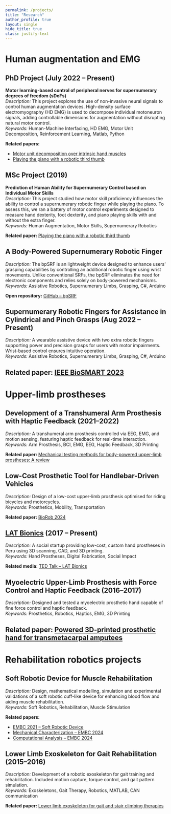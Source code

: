 ```yaml
---
permalink: /projects/
title: "Research"
author_profile: true
layout: single
hide_title: true
class: justify-text
---
```


<!---
## PhD Project (July 2022 – Present)
**Motor learning-based control of peripheral nerves for supernumerary degrees of freedom (sDoFs)**  
*Description:* The project focuses on using neural signals acquired non-invasively as an interface modality to control human augmentation devices. Decomposition of high-density surface electromyography yields individual motoneuron signals that augment the human output space with more degrees of control, ideal for controlling augmentation devices and the body's own parts simultaneously.  
*Keywords:* Human-Machine Interfacing, Neuroscience, HD EMG, Motor Unit Decomposition, Reinforcement Learning, Matlab, Python, Data Analysis

## Project (August 2022 – Present)
**Supernumerary Robotic Fingers for Assistance in Cylindrical and Pinch Grasps**  
*Description:* This project presents an assistive device comprising two supernumerary robotic fingers aimed at individuals with hand grasping limitations. The extra fingers assist in performing power grasps, such as cylindrical grips, in conjunction with the user’s palm, or precision grasps, like pinch grips. Actuated by servomotors, their positions are controlled by commands derived from the wearer’s wrist movements, providing a natural control interface that avoids using joints unrelated to the motor task.  
*Keywords:* Assistive Robotics, Supernumerary Robotic Fingers, Grasping, Robotics, Matlab, C#, Arduino

## Co-investigator (January 2021 – July 2022)
**Development of a Transhumeral Arm Prosthesis with Haptic Feedback Controlled by Physiological Signals**  
*Description:* This project aims to design and implement a transhumeral arm prosthesis controlled by a hybrid Brain-Computer Interface (using EEG, EMG, and kinematic recordings) and includes non-invasive haptic feedback for enhanced controllability.  
*Keywords:* Arm Prosthesis, Underactuated Mechanisms, Electromyography, Electroencephalography, Haptic Feedback, 3D Printing, Matlab, Autodesk Inventor

## MSc Project (January 2019 – September 2019)
**Prediction of Human Ability for Supernumerary Control based on Individual Motor Skills**  
*Description:* This project explores how human motor skills influence the ability to learn the use of an additional robotic finger to play the piano. Neuroscience principles, data analysis, and linear regression models are applied to find significant correlations between the measured skills.  
*Keywords:* Supernumerary Limbs, Neuroscience, Robotics, Matlab, Microsoft Visual Studio, C#, Arduino, Data Analysis

## Co-investigator (February 2018 – April 2019)
**Optimization of Polymer Utilization on Additive Manufacturing Processes through Computational Modelling and Mechanical Characterization. Case Study: Hand Prostheses.**  
*Description:* The project aims to characterize materials used in 3D printing and predict the properties of parts manufactured with this method to improve their performance and that of the assembled product—a 3D-printed hand prosthesis.  
*Keywords:* Material Testing, Benchmark Testing, 3D Printing, Ultimaker, Body-powered Prosthesis, Hand Prosthesis

## Co-investigator (February 2016 – December 2017)
**Implementation of a Myoelectric Upper-Limb Transradial Prosthesis with Force Control and Haptic Feedback**  
*Description:* This project aims to implement a hand prosthesis capable of moving each finger independently, controlling grasp force, and sending force feedback signals to the user.  
*Keywords:* Autodesk Inventor, MATLAB, Robotics, 3D Printing, Electromyography, Ultimaker, Hand Biomechanics, Hand Prosthesis

## Research Assistant (March 2015 – December 2016)
**Development of a Lower Limb Exoskeleton for Gait Patterns Reproduction and Movement Assistance**  
*Description:* This project aims to develop a robotic exoskeleton that can be attached to the user’s lower limbs to provide rehabilitation therapy by coordinating motor motions, thus simulating gait movement.  
*Keywords:* Simulink Real-time, MATLAB, Microsoft Visual Studio, C#, Torque Control, Gait Analysis, CAN Communication
--->

# Human augmentation and EMG

## PhD Project (July 2022 – Present)
**Motor learning-based control of peripheral nerves for supernumerary degrees of freedom (sDoFs)**  
*Description:* This project explores the use of non-invasive neural signals to control human augmentation devices. High-density surface electromyography (HD EMG) is used to decompose individual motoneuron signals, adding controllable dimensions for augmentation without disrupting natural motor control.  
*Keywords:* Human-Machine Interfacing, HD EMG, Motor Unit Decomposition, Reinforcement Learning, Matlab, Python  

**Related papers:** 
- [Motor unit decomposition over intrinsic hand muscles](https://link.springer.com/chapter/10.1007/978-3-031-85000-4_25)
- [Playing the piano with a robotic third thumb](https://www.nature.com/articles/s41598-021-00376-6)

## MSc Project (2019)
**Prediction of Human Ability for Supernumerary Control based on Individual Motor Skills**  
*Description:* This project studied how motor skill proficiency influences the ability to control a supernumerary robotic finger while playing the piano. To assess this, we ran a battery of motor control experiments designed to measure hand dexterity, foot dexterity, and piano playing skills with and without the extra finger.  
*Keywords:* Human Augmentation, Motor Skills, Supernumerary Robotics

**Related paper:** [Playing the piano with a robotic third thumb](https://www.nature.com/articles/s41598-021-00376-6)

## A Body-Powered Supernumerary Robotic Finger
*Description:* The bpSRF is an lightweight device designed to enhance users' grasping capabilities by controlling an additional robotic finger using wrist movements. Unlike conventional SRFs, the bpSRF eliminates the need for electronic components and relies solely on body-powered mechanisms.  
*Keywords:* Assistive Robotics, Supernumerary Limbs, Grasping, C#, Arduino  

**Open repository:** [GitHub – bpSRF](https://github.com/renatomio/bpSRF)

## Supernumerary Robotic Fingers for Assistance in Cylindrical and Pinch Grasps (Aug 2022 – Present)
*Description:* A wearable assistive device with two extra robotic fingers supporting power and precision grasps for users with motor impairments. Wrist-based control ensures intuitive operation.  
*Keywords:* Assistive Robotics, Supernumerary Limbs, Grasping, C#, Arduino  

**Related paper:** [IEEE BioSMART 2023](https://ieeexplore.ieee.org/document/10162114)
---
# Upper-limb prostheses

## Development of a Transhumeral Arm Prosthesis with Haptic Feedback (2021–2022)  
*Description:* A transhumeral arm prosthesis controlled via EEG, EMG, and motion sensing, featuring haptic feedback for real-time interaction.  
*Keywords:* Arm Prosthesis, BCI, EMG, EEG, Haptic Feedback, 3D Printing  

**Related paper:** [Mechanical testing methods for body-powered upper-limb prostheses: A review](https://ieeexplore.ieee.org/document/8567479/)

## Low-Cost Prosthetic Tool for Handlebar-Driven Vehicles 
*Description:* Design of a low-cost upper-limb prosthesis optimised for riding bicycles and motorcycles.  
*Keywords:* Prosthetics, Mobility, Transportation  

**Related paper:** [BioRob 2024](https://ieeexplore.ieee.org/document/10719816)

<!---
## Optimization of Polymer Utilisation for 3D-Printed Hand Prostheses (2018–2019)  
*Description:* Characterisation and modelling of 3D-printed materials to improve the strength and performance of low-cost prosthetic hands.  
*Keywords:* Additive Manufacturing, Prosthetics, Mechanical Testing, Simulation  
**Related paper:** [A parametric 3D-printed body-powered hand prosthesis](https://ieeexplore.ieee.org/document/8567461)
--->

## [LAT Bionics](https://www.instagram.com/latbionics/) (2017 – Present)  
*Description:* A social startup providing low-cost, custom hand prostheses in Peru using 3D scanning, CAD, and 3D printing.  
*Keywords:* Hand Prostheses, Digital Fabrication, Social Impact  

**Related media:** [TED Talk – LAT Bionics](https://www.ted.com/tedx)

## Myoelectric Upper-Limb Prosthesis with Force Control and Haptic Feedback (2016–2017)  
*Description:* Designed and tested a myoelectric prosthetic hand capable of fine force control and haptic feedback.  
*Keywords:* Prosthetics, Robotics, Haptics, EMG, 3D Printing  

**Related paper:** [Powered 3D-printed prosthetic hand for transmetacarpal amputees](https://ieeexplore.ieee.org/document/7942737)
---
# Rehabilitation robotics projects

## Soft Robotic Device for Muscle Rehabilitation  
*Description:* Design, mathematical modelling, simulation and experimental validations of a soft robotic cuff-like device for enhancing blood flow and aiding muscle rehabilitation.  
*Keywords:* Soft Robotics, Rehabilitation, Muscle Stimulation  

**Related papers:** 
- [EMBC 2021 – Soft Robotic Device](https://ieeexplore.ieee.org/document/9629855)
- [Mechanical Characterization – EMBC 2024](https://ieeexplore.ieee.org/document/10782663)  
- [Computational Analysis – EMBC 2024](https://ieeexplore.ieee.org/document/10782886)

## Lower Limb Exoskeleton for Gait Rehabilitation (2015–2016)  
*Description:* Development of a robotic exoskeleton for gait training and rehabilitation. Included motion capture, torque control, and gait pattern simulation.  
*Keywords:* Exoskeletons, Gait Therapy, Robotics, MATLAB, CAN communication

**Related paper:** [Lower limb exoskeleton for gait and stair climbing therapies](https://link.springer.com/chapter/10.1007/978-3-030-00365-4_24)


